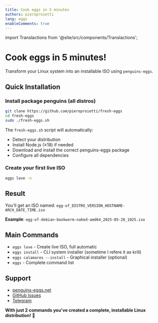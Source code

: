 ```yaml
---
title: Cook eggs in 5 minutes
authors: pieroproietti
lang: eggs
enableComments: true
---
```

import Translactions from '@site/src/components/Translactions';

<Translactions />

# Cook eggs in 5 minutes!

Transform your Linux system into an installable ISO using `penguins-eggs`.

## Quick Installation

### Install package penguins (all distros)
```bash
git clone https://github.com/pieroproietti/fresh-eggs
cd fresh-eggs
sudo ./fresh-eggs.sh
```

The `fresh-eggs.sh` script will automatically:
- Detect your distribution
- Install Node.js (≥18) if needed
- Download and install the correct penguins-eggs package
- Configure all dependencies

### Create your first live ISO
```bash
eggs love -n
```

## Result
You'll get an ISO named: `egg-of_DISTRO_VERSION_HOSTNAME-ARCH_DATE_TIME.iso`

**Example**: `egg-of-debian-bookworm-naked-amd64_2025-05-28_1025.iso`

## Main Commands
- `eggs love` - Create live ISO, full automatic
- `eggs install` - CLI system installer  (sometime I refere it as krill)
- `eggs calamares --install` - Graphical installer (optional)
- `eggs` - Complete command list

## Support
- [penguins-eggs.net](https://penguins-eggs.net)
- [GitHub Issues](https://github.com/pieroproietti/penguins-eggs/issues)
- [Telegram](https://t.me/penguins_eggs)

**With just 2 commands you've created a complete, installable Linux distribution!** 🎉